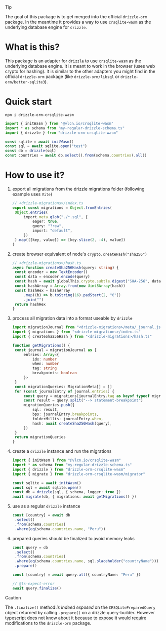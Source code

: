 > [!TIP]
> The goal of this package is to get merged into the official `drizzle-orm` package. In the meantime it provides a way to use `crsqlite-wasm` as the underlying database engine for `drizzle`.

# What is this?

This package is an adapter for `drizzle` to use `crsqlite-wasm` as the underlying database engine. It is meant to work in the browser (uses web crypto for hashing). It is similar to the other adapters you might find in the official `drizzle-orm` package (like `drizzle-orm/libsql` or `drizzle-orm/better-sqlite3`).

# Quick start

```shell
npm i drizzle-orm-crsqlite-wasm
```

```ts
import { initWasm } from "@vlcn.io/crsqlite-wasm"
import * as schema from "my-regular-drizzle-schema.ts"
import { drizzle } from "drizzle-orm-crsqlite-wasm"

const sqlite = await initWasm()
const sql = await sqlite.open("test")
const db = drizzle(sql)
const countries = await db.select().from(schema.countries).all()
```

# How to use it?

1. export all migrations from the drizzle migrations folder (following example uses `Vite`)

   ```ts
   // <drizzle-migrations>/index.ts
   export const migrations = Object.fromEntries(
   	Object.entries(
   		import.meta.glob("./*.sql", {
   			eager: true,
   			query: "?raw",
   			import: "default",
   		})
   	).map(([key, value]) => [key.slice(2, -4), value])
   )
   ```

2. create browser equivalent of node's `crypto.createHash("sha256")`

   ```ts
   // <drizzle-migrations>/hash.ts
   async function createSha256Hash(query: string) {
   	const encoder = new TextEncoder()
   	const data = encoder.encode(query)
   	const hash = await globalThis.crypto.subtle.digest("SHA-256", data)
   	const hashArray = Array.from(new Uint8Array(hash))
   	const hashHex = hashArray
   		.map((b) => b.toString(16).padStart(2, "0"))
   		.join("")
   	return hashHex
   }
   ```

3. process all migration data into a format useable by `drizzle`

   ```ts
   import migrationJournal from "<drizzle-migrations>/meta/_journal.json"
   import { migrations } from "<drizzle-migrations>/index.ts"
   import { createSha256Hash } from "<drizzle-migrations>/hash.ts"

   function getMigrations() {
   	const journal = migrationJournal as {
   		entries: Array<{
   			idx: number
   			when: number
   			tag: string
   			breakpoints: boolean
   		}>
   	}
   	const migrationQueries: MigrationMeta[] = []
   	for (const journalEntry of journal.entries) {
   		const query = migrations[journalEntry.tag as keyof typeof migrations]
   		const result = query.split("--> statement-breakpoint")
   		migrationQueries.push({
   			sql: result,
   			bps: journalEntry.breakpoints,
   			folderMillis: journalEntry.when,
   			hash: await createSha256Hash(query),
   		})
   	}
   	return migrationQueries
   }
   ```

4. create a `drizzle` instance and run the migrations

   ```ts
   import { initWasm } from "@vlcn.io/crsqlite-wasm"
   import * as schema from "my-regular-drizzle-schema.ts"
   import { drizzle } from "drizzle-orm-crsqlite-wasm"
   import { migrate } from "drizzle-orm-crsqlite-wasm/migrator"

   const sqlite = await initWasm()
   const sql = await sqlite.open()
   const db = drizzle(sql, { schema, logger: true })
   await migrate(db, { migrations: await getMigrations() })
   ```

5. use as a regular `drizzle` instance

   ```ts
   const [country] = await db
   	.select()
   	.from(schema.countries)
   	.where(eq(schema.countries.name, "Peru"))
   ```

6. prepared queries should be finalized to avoid memory leaks

   ```ts
   const query = db
   	.select()
   	.from(schema.countries)
   	.where(eq(schema.countries.name, sql.placeholder("countryName")))
   	.prepare()

   const [country] = await query.all({ countryName: "Peru" })

   // @ts-expect-error
   await query.finalize()
   ```

> [!CAUTION]
> The `.finalize()` method _is indeed exposed_ on the `CRSQLitePreparedQuery` object returned by calling `.prepare()` on a drizzle query-builder. However typescript does not know about it because to expose it would require modifications to the `drizzle-orm` package.
